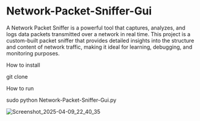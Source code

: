 # Network-Packet-Sniffer-Gui

A Network Packet Sniffer is a powerful tool that captures, analyzes, and logs data packets transmitted over a network in real time. 
This project is a custom-built packet sniffer that provides detailed insights into the structure and content of network traffic, 
making it ideal for learning, debugging, and monitoring purposes.

How to install

git clone 

How to run 

sudo python Network-Packet-Sniffer-Gui.py



![Screenshot_2025-04-09_22_40_35](https://github.com/user-attachments/assets/142561d4-056a-4bb1-91f6-d49adbb43900)




